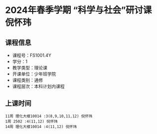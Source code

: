 # 2024年春季学期 “科学与社会”研讨课 倪怀玮






## 课程信息

- 课程号：FS1001.4Y
- 学分：1
- 教学类型：理论课
- 开课单位：少年班学院
- 课程类别：通修
- 课程层次：本科计划内课程

## 上课时间

```
11周 理化大楼10014 :3(8,9,10,11,12) 倪怀玮
1周 2502 :4(11,12) 倪怀玮
14周 理化大楼10014 :4(11,12) 倪怀玮
```

